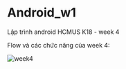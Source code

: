 # Android_w1
 Lập trình android HCMUS K18 - week 4
 
 Flow và các chức năng của week 4:
 
 ![week4](week4.gif)

